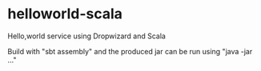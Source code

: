 helloworld-scala
================

Hello,world service using Dropwizard and Scala

Build with "sbt assembly" and the produced jar can be run using "java -jar …"
